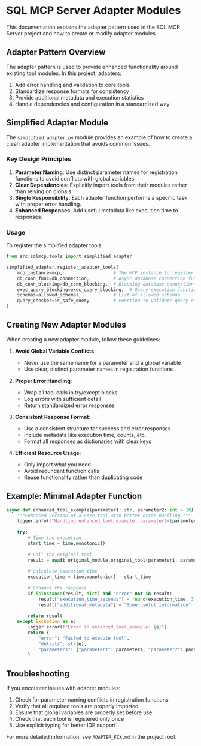 # SQL MCP Server Adapter Modules

This documentation explains the adapter pattern used in the SQL MCP Server project and how to create or modify adapter modules.

## Adapter Pattern Overview

The adapter pattern is used to provide enhanced functionality around existing tool modules. In this project, adapters:

1. Add error handling and validation to core tools
2. Standardize response formats for consistency
3. Provide additional metadata and execution statistics
4. Handle dependencies and configuration in a standardized way

## Simplified Adapter Module

The `simplified_adapter.py` module provides an example of how to create a clean adapter implementation that avoids common issues.

### Key Design Principles

1. **Parameter Naming**: Use distinct parameter names for registration functions to avoid conflicts with global variables.
2. **Clear Dependencies**: Explicitly import tools from their modules rather than relying on globals.
3. **Single Responsibility**: Each adapter function performs a specific task with proper error handling.
4. **Enhanced Responses**: Add useful metadata like execution time to responses.

### Usage

To register the simplified adapter tools:

```python
from src.sqlmcp.tools import simplified_adapter

simplified_adapter.register_adapter_tools(
    mcp_instance=mcp,                   # The MCP instance to register tools with
    db_conn_func=db_connection,         # Async database connection function
    db_conn_blocking=db_conn_blocking,  # Blocking database connection function
    exec_query_blocking=exec_query_blocking,  # Query execution function
    schemas=allowed_schemas,            # List of allowed schemas
    query_checker=is_safe_query         # Function to validate query safety
)
```

## Creating New Adapter Modules

When creating a new adapter module, follow these guidelines:

1. **Avoid Global Variable Conflicts**:
   - Never use the same name for a parameter and a global variable
   - Use clear, distinct parameter names in registration functions

2. **Proper Error Handling**:
   - Wrap all tool calls in try/except blocks
   - Log errors with sufficient detail
   - Return standardized error responses

3. **Consistent Response Format**:
   - Use a consistent structure for success and error responses
   - Include metadata like execution time, counts, etc.
   - Format all responses as dictionaries with clear keys

4. **Efficient Resource Usage**:
   - Only import what you need
   - Avoid redundant function calls
   - Reuse functionality rather than duplicating code

## Example: Minimal Adapter Function

```python
async def enhanced_tool_example(parameter1: str, parameter2: int = 10) -> Dict[str, Any]:
    """Enhanced version of a core tool with better error handling."""
    logger.info(f"Handling enhanced_tool_example: parameter1={parameter1}, parameter2={parameter2}")
    
    try:
        # Time the execution
        start_time = time.monotonic()
        
        # Call the original tool
        result = await original_module.original_tool(parameter1, parameter2)
        
        # Calculate execution time
        execution_time = time.monotonic() - start_time
        
        # Enhance the response
        if isinstance(result, dict) and "error" not in result:
            result["execution_time_seconds"] = round(execution_time, 3)
            result["additional_metadata"] = "Some useful information"
        
        return result
    except Exception as e:
        logger.error(f"Error in enhanced_tool_example: {e}")
        return {
            "error": "Failed to execute tool",
            "details": str(e),
            "parameters": {"parameter1": parameter1, "parameter2": parameter2}
        }
```

## Troubleshooting

If you encounter issues with adapter modules:

1. Check for parameter naming conflicts in registration functions
2. Verify that all required tools are properly imported
3. Ensure that global variables are properly set before use
4. Check that each tool is registered only once
5. Use explicit typing for better IDE support

For more detailed information, see `ADAPTER_FIX.md` in the project root.